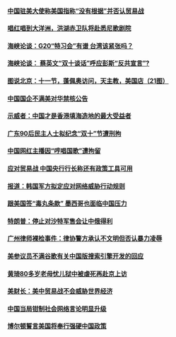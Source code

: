 #### [中国驻美大使称美国指称“没有根据”并否认贸易战](../pages/zyyyoeqqvi/4613597.md?t=10150934) 

#### [唱红唱到大洋洲，洪湖赤卫队将赴悉尼歌剧院](../pages/zyyyoeqqvi/4613166.md?t=10150934) 

#### [海峡论谈：G20“特习会”有谱 台湾该紧张吗？](../pages/zyyyoeqqvi/4613092.md?t=10150934) 

#### [海峡论谈： 蔡英文“双十谈话”呼应彭斯“反共宣言”?](../pages/zyyyoeqqvi/4613090.md?t=10150934) 

#### [图说北京：十一节，蓬佩奥访问，天主教，美国店（21图）](../pages/zyyyoeqqvi/4612891.md?t=10150934) 

#### [中国国企不满美对华禁核公告 ](../pages/zyyyoeqqvi/4613001.md?t=10150934) 

#### [示威者：中国才是香港填海造地的最大受益者](../pages/zyyyoeqqvi/4612995.md?t=10150934) 

#### [广东90后民主人士拟纪念“双十”节遭刑拘](../pages/zyyyoeqqvi/4612898.md?t=10150934) 

#### [中国网红主播因“哼唱国歌”遭拘留](../pages/zyyyoeqqvi/4612834.md?t=10150934) 

#### [应对贸易战 中国央行行长称还有政策工具可用](../pages/zyyyoeqqvi/4612821.md?t=10150934) 

#### [报道：韩国军方拟定应对网络威胁行动规则](../pages/zyyyoeqqvi/4612757.md?t=10150934) 

#### [跟美国签“毒丸条款” 墨西哥也面临中国压力](../pages/zyyyoeqqvi/4612739.md?t=10150934) 

#### [特朗普：停止对沙特军售会让中俄得利](../pages/zyyyoeqqvi/4612735.md?t=10150934) 

#### [广州律师裸检事件：律协警方承认不文明但否认暴力凌辱](../pages/zyyyoeqqvi/4612208.md?t=10150934) 

#### [美参议员不满谷歌有关中国版搜索引擎开发的回应 ](../pages/zyyyoeqqvi/4612189.md?t=10150934) 

#### [黄琦80多岁老母忧儿狱中被虐死再赴京上访](../pages/zyyyoeqqvi/4612077.md?t=10150934) 

#### [美财长：美中贸易战不会威胁世界经济](../pages/zyyyoeqqvi/4612072.md?t=10150934) 

#### [中国当局钳制社会网络言论明显升级](../pages/zyyyoeqqvi/4612053.md?t=10150934) 

#### [博尔顿誓言美国将奉行强硬中国政策](../pages/zyyyoeqqvi/4612043.md?t=10150934) 

